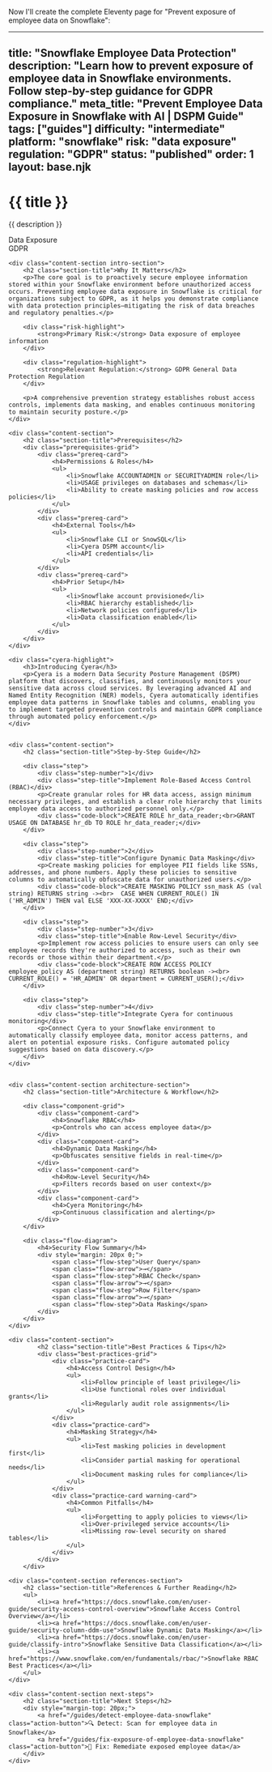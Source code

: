 Now I'll create the complete Eleventy page for "Prevent exposure of employee data on Snowflake":

---
title: "Snowflake Employee Data Protection"
description: "Learn how to prevent exposure of employee data in Snowflake environments. Follow step-by-step guidance for GDPR compliance."
meta_title: "Prevent Employee Data Exposure in Snowflake with AI | DSPM Guide"
tags: ["guides"]
difficulty: "intermediate"
platform: "snowflake"
risk: "data exposure"
regulation: "GDPR"
status: "published"
order: 1
layout: base.njk
---

<div class="container">
    <div class="header">
        <h1>{{ title }}</h1>
        <p>{{ description }}</p>
        <div class="badge">Data Exposure</div>
        <div class="badge regulation">GDPR</div>
    </div>

    <div class="content-section intro-section">
        <h2 class="section-title">Why It Matters</h2>
        <p>The core goal is to proactively secure employee information stored within your Snowflake environment before unauthorized access occurs. Preventing employee data exposure in Snowflake is critical for organizations subject to GDPR, as it helps you demonstrate compliance with data protection principles—mitigating the risk of data breaches and regulatory penalties.</p>
        
        <div class="risk-highlight">
            <strong>Primary Risk:</strong> Data exposure of employee information
        </div>
        
        <div class="regulation-highlight">
            <strong>Relevant Regulation:</strong> GDPR General Data Protection Regulation
        </div>
        
        <p>A comprehensive prevention strategy establishes robust access controls, implements data masking, and enables continuous monitoring to maintain security posture.</p>
    </div>

    <div class="content-section">
        <h2 class="section-title">Prerequisites</h2>
        <div class="prerequisites-grid">
            <div class="prereq-card">
                <h4>Permissions & Roles</h4>
                <ul>
                    <li>Snowflake ACCOUNTADMIN or SECURITYADMIN role</li>
                    <li>USAGE privileges on databases and schemas</li>
                    <li>Ability to create masking policies and row access policies</li>
                </ul>
            </div>
            <div class="prereq-card">
                <h4>External Tools</h4>
                <ul>
                    <li>Snowflake CLI or SnowSQL</li>
                    <li>Cyera DSPM account</li>
                    <li>API credentials</li>
                </ul>
            </div>
            <div class="prereq-card">
                <h4>Prior Setup</h4>
                <ul>
                    <li>Snowflake account provisioned</li>
                    <li>RBAC hierarchy established</li>
                    <li>Network policies configured</li>
                    <li>Data classification enabled</li>
                </ul>
            </div>
        </div>
    </div>
	
    <div class="cyera-highlight">
        <h3>Introducing Cyera</h3>
        <p>Cyera is a modern Data Security Posture Management (DSPM) platform that discovers, classifies, and continuously monitors your sensitive data across cloud services. By leveraging advanced AI and Named Entity Recognition (NER) models, Cyera automatically identifies employee data patterns in Snowflake tables and columns, enabling you to implement targeted prevention controls and maintain GDPR compliance through automated policy enforcement.</p>
    </div>
	

    <div class="content-section">
        <h2 class="section-title">Step-by-Step Guide</h2>
        
        <div class="step">
            <div class="step-number">1</div>
            <div class="step-title">Implement Role-Based Access Control (RBAC)</div>
            <p>Create granular roles for HR data access, assign minimum necessary privileges, and establish a clear role hierarchy that limits employee data access to authorized personnel only.</p>
            <div class="code-block">CREATE ROLE hr_data_reader;<br>GRANT USAGE ON DATABASE hr_db TO ROLE hr_data_reader;</div>
        </div>

        <div class="step">
            <div class="step-number">2</div>
            <div class="step-title">Configure Dynamic Data Masking</div>
            <p>Create masking policies for employee PII fields like SSNs, addresses, and phone numbers. Apply these policies to sensitive columns to automatically obfuscate data for unauthorized users.</p>
            <div class="code-block">CREATE MASKING POLICY ssn_mask AS (val string) RETURNS string -><br>  CASE WHEN CURRENT_ROLE() IN ('HR_ADMIN') THEN val ELSE 'XXX-XX-XXXX' END;</div>
        </div>

        <div class="step">
            <div class="step-number">3</div>
            <div class="step-title">Enable Row-Level Security</div>
            <p>Implement row access policies to ensure users can only see employee records they're authorized to access, such as their own records or those within their department.</p>
            <div class="code-block">CREATE ROW ACCESS POLICY employee_policy AS (department string) RETURNS boolean -><br>  CURRENT_ROLE() = 'HR_ADMIN' OR department = CURRENT_USER();</div>
        </div>

        <div class="step">
            <div class="step-number">4</div>
            <div class="step-title">Integrate Cyera for continuous monitoring</div>
            <p>Connect Cyera to your Snowflake environment to automatically classify employee data, monitor access patterns, and alert on potential exposure risks. Configure automated policy suggestions based on data discovery.</p>
        </div>
    </div>


    <div class="content-section architecture-section">
        <h2 class="section-title">Architecture & Workflow</h2>
        
        <div class="component-grid">
            <div class="component-card">
                <h4>Snowflake RBAC</h4>
                <p>Controls who can access employee data</p>
            </div>
            <div class="component-card">
                <h4>Dynamic Data Masking</h4>
                <p>Obfuscates sensitive fields in real-time</p>
            </div>
            <div class="component-card">
                <h4>Row-Level Security</h4>
                <p>Filters records based on user context</p>
            </div>
            <div class="component-card">
                <h4>Cyera Monitoring</h4>
                <p>Continuous classification and alerting</p>
            </div>
        </div>

        <div class="flow-diagram">
            <h4>Security Flow Summary</h4>
            <div style="margin: 20px 0;">
                <span class="flow-step">User Query</span>
                <span class="flow-arrow">→</span>
                <span class="flow-step">RBAC Check</span>
                <span class="flow-arrow">→</span>
                <span class="flow-step">Row Filter</span>
                <span class="flow-arrow">→</span>
                <span class="flow-step">Data Masking</span>
            </div>
        </div>
    </div>

	<div class="content-section">
	        <h2 class="section-title">Best Practices & Tips</h2>
	        <div class="best-practices-grid">
	            <div class="practice-card">
	                <h4>Access Control Design</h4>
	                <ul>
	                    <li>Follow principle of least privilege</li>
	                    <li>Use functional roles over individual grants</li>
	                    <li>Regularly audit role assignments</li>
	                </ul>
	            </div>
	            <div class="practice-card">
	                <h4>Masking Strategy</h4>
	                <ul>
	                    <li>Test masking policies in development first</li>
	                    <li>Consider partial masking for operational needs</li>
	                    <li>Document masking rules for compliance</li>
	                </ul>
	            </div>
	            <div class="practice-card warning-card">
	                <h4>Common Pitfalls</h4>
	                <ul>
	                    <li>Forgetting to apply policies to views</li>
	                    <li>Over-privileged service accounts</li>
	                    <li>Missing row-level security on shared tables</li>
	                </ul>
	            </div>
	        </div>
	    </div>

    <div class="content-section references-section">
        <h2 class="section-title">References & Further Reading</h2>
        <ul>
            <li><a href="https://docs.snowflake.com/en/user-guide/security-access-control-overview">Snowflake Access Control Overview</a></li>
            <li><a href="https://docs.snowflake.com/en/user-guide/security-column-ddm-use">Snowflake Dynamic Data Masking</a></li>
            <li><a href="https://docs.snowflake.com/en/user-guide/classify-intro">Snowflake Sensitive Data Classification</a></li>
            <li><a href="https://www.snowflake.com/en/fundamentals/rbac/">Snowflake RBAC Best Practices</a></li>
        </ul>
    </div>

    <div class="content-section next-steps">
        <h2 class="section-title">Next Steps</h2>
        <div style="margin-top: 20px;">
            <a href="/guides/detect-employee-data-snowflake" class="action-button">🔍 Detect: Scan for employee data in Snowflake</a>
            <a href="/guides/fix-exposure-of-employee-data-snowflake" class="action-button">🔧 Fix: Remediate exposed employee data</a>
        </div>
    </div>
</div>